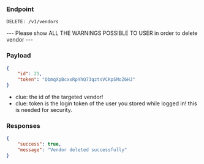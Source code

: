 ### Endpoint
```
DELETE: /v1/vendors
```

--- Please show ALL THE WARNINGS POSSIBLE TO USER in order to delete vendor ---

### Payload
```json
{
    "id": 21,
    "token": "QbmqXpBcxxRpYhQ73qztsVCKpSMoZ6HJ"
}
```
- clue: the id of the targeted vendor!
- clue: token is the login token of the user you stored while logged in! this is needed for security.

### Responses
```json
{
    "success": true,
    "message": "Vendor deleted successfully"
}
```